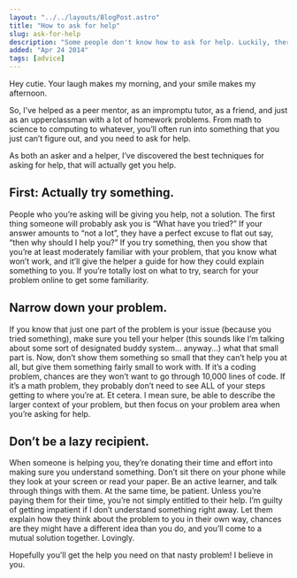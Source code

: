 ```yaml
---
layout: "../../layouts/BlogPost.astro"
title: "How to ask for help"
slug: ask-for-help
description: "Some people don't know how to ask for help. Luckily, there's a proper way to do it."
added: "Apr 24 2014"
tags: [advice]
---
```



Hey cutie. Your laugh makes my morning, and your smile makes my afternoon.

So, I’ve helped as a peer mentor, as an impromptu tutor, as a friend, and just as an upperclassman with a lot of homework problems. From math to science to computing to whatever, you’ll often run into something that you just can’t figure out, and you need to ask for help.

As both an asker and a helper, I’ve discovered the best techniques for asking for help, that will actually get you help.

## First: Actually try something.

People who you’re asking will be giving you help, not a solution.
The first thing someone will probably ask you is “What have you tried?”
If your answer amounts to “not a lot”, they have a perfect excuse to flat out say, “then why should I help you?”
If you try something, then you show that you’re at least moderately familiar with your problem, that you know what won’t work, and it’ll give the helper a guide for how they could explain something to you.
If you’re totally lost on what to try, search for your problem online to get some familiarity.

## Narrow down your problem.

If you know that just one part of the problem is your issue (because you tried something), make sure you tell your helper (this sounds like I’m talking about some sort of designated buddy system... anyway...) what that small part is.
Now, don’t show them something so small that they can’t help you at all, but give them something fairly small to work with.
If it’s a coding problem, chances are they won’t want to go through 10,000 lines of code.
If it’s a math problem, they probably don’t need to see ALL of your steps getting to where you’re at. Et cetera.
I mean sure, be able to describe the larger context of your problem, but then focus on your problem area when you’re asking for help.

## Don’t be a lazy recipient.

When someone is helping you, they’re donating their time and effort into making sure you understand something.
Don’t sit there on your phone while they look at your screen or read your paper.
Be an active learner, and talk through things with them. At the same time, be patient.
Unless you’re paying them for their time, you’re not simply entitled to their help.
I’m guilty of getting impatient if I don’t understand something right away.
Let them explain how they think about the problem to you in their own way, chances are they might have a different idea than you do, and you’ll come to a mutual solution together.
Lovingly.

Hopefully you’ll get the help you need on that nasty problem! I believe in you.
